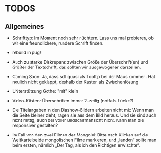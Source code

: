 # TODOS

## Allgemeines

* Schrifttyp: Im Moment noch sehr nüchtern. Lass uns mal probieren, ob wir eine freundlichere, rundere Schrift finden.
* rebuild in pug!
* Auch zu starke Diskrepanz zwischen Größe der Überschrift(en) und Größer der Textschrift, das sollten wir ausgewogener darstellen.

* Coming Soon: Ja, dass soll quasi als Tooltip bei der Maus kommen. Hat neulich nicht geklappt, deshalb der Kasten als Zwischenlösung

* UNterstützung Gothe: "mit" klein

* Video-Kästen: Überschriften immer 2-zeilig (notfalls Lücke?)

* Die Titelangaben in den Diashow-Bildern arbeiten nicht mit: Wenn man die Seite kleiner zieht, ragen sie aus dem Bild heraus. Und sie sind auch nicht mittig, auch bei voller Bildschirmansicht nicht. Kann man die responsiver gestalten?


* Im Fall von den zwei Filmen der Mongolei: Bitte nach Klicken auf die Weltkarte beide mongolischen Filme markieren, und „landen“ sollte man beim ersten, nämlich „Der Tag, als ich den Richtigen erwischte“.

